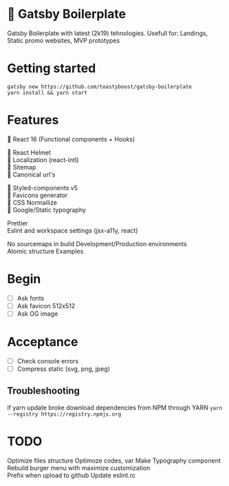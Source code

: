 # 🐣 Gatsby Boilerplate

Gatsby Boilerplate with latest (2k19) tehnologies. Usefull for: Landings, Static promo websites, MVP prototypes

# Getting started

```
gatsby new https://github.com/toastyboost/gatsby-boilerplate
yarn install && yarn start
```

# Features

🚀 React 16 (Functional components + Hooks)

🔹 React Helmet  
🔹 Localization (react-intl)  
🔹 Sitemap  
🔹 Canonical url's

🔸 Styled-components v5  
🔸 Favicons generator  
🔸 CSS Normailize  
🔸 Google/Static typography

Prettier  
Eslint and workspace settings (jsx-a11y, react)

No sourcemaps in build
Development/Production environments  
Atomic structure
Examples

# Begin

- [ ] Ask fonts
- [ ] Ask favicon 512x512
- [ ] Ask OG image

# Acceptance

- [ ] Check console errors
- [ ] Compress static (svg, png, jpeg)

## Troubleshooting

if yarn update broke download dependencies from NPM through YARN
`yarn --registry https://registry.npmjs.org`

# TODO

Optimize files structure
Optimoze codes, var
Make Typography component  
Rebuild burger menu with maximize customization  
Prefix when upload to github
Update eslint.rc

